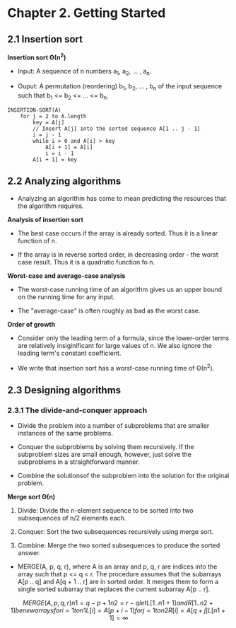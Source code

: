 # Chapter 2. Getting Started

## 2.1 Insertion sort

**Insertion sort &Theta;(n<sup>2</sup>)**

- Input: A sequence of n numbers a<sub>1</sub>, a<sub>2</sub>, ... , a<sub>n</sub>.

- Ouput: A permutation (reordering) b<sub>1</sub>, b<sub>2</sub>, ... , b<sub>n</sub> of the input sequence such that 
b<sub>1</sub> <= b<sub>2</sub> <= ... <= b<sub>n</sub>.

```
INSERTION-SORT(A)
	for j = 2 to A.length
		key = A[j]
		// Insert A[j] into the sorted sequence A[1 .. j - 1]
		i = j - 1
		while i > 0 and A[i] > key
			A[i + 1] = A[i]
			i = i - 1
		A[i + 1] = key
```

## 2.2 Analyzing algorithms

- Analyzing an algorithm has come to mean predicting the resources that the algorithm requires.

**Analysis of insertion sort**

- The best case occurs if the array is already sorted. Thus it is a linear function of n.

- If the array is in reverse sorted order, in decreasing order - the worst case result. Thus it is a quadratic function fo n.

**Worst-case and average-case analysis**

- The worst-case running time of an algorithm gives us an upper bound on the running time for any input.

- The "average-case" is often roughly as bad as the worst case.

**Order of growth**

- Consider only the leading term of a formula, since the lower-order terms are relatively insiginificant for large values of n. We also ignore the leading term's constant coefficient.

- We write that insertion sort has a worst-case running time of &Theta;(n<sup>2</sup>).

## 2.3 Designing algorithms

### 2.3.1 The divide-and-conquer approach

- Divide the problem into a number of subproblems that are smaller instances of the same problems.

- Conquer the subproblems by solving them recursively. If the subproblem sizes are small enough, however, just solve the subproblems in a straightforward manner.

- Combine the solutionsof the subproblem into the solution for the original problem.

**Merge sort &Theta;(n)**

1. Divide: Divide the n-element sequence to be sorted into two subsequences of n/2 elements each.

2. Conquer: Sort the two subsequences recursively using merge sort.

3. Combine: Merge the two sorted subsequences to produce the sorted answer.

- MERGE(A, p, q, r), where A is an array and p, q, r are indices into the array such that p <= q < r. The procedure assumes that the subarrays A[p .. q] and A[q + 1 .. r] are in sorted order. It merges them to form a single sorted subarray that replaces the current subarray A[p .. r].

```math
MERGE(A, p, q, r)
	n1 = q - p + 1
	n2 = r - q
	let L[1 .. n1 + 1] and R[1 .. n2 + 1] be new arrays
	for i = 1 to n1
		L[i] = A[p + i - 1]
	for j = 1 to n2
		R[i] = A[q + j]
	L[n1 + 1] = \infty

```




